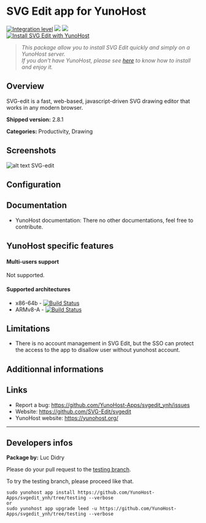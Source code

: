 # SVG Edit app for YunoHost

[![Integration level](https://dash.yunohost.org/integration/svgedit.svg)](https://dash.yunohost.org/appci/app/svgedit) ![](https://ci-apps.yunohost.org/ci/badges/svgedit.status.svg) ![](https://ci-apps.yunohost.org/ci/badges/svgedit.maintain.svg)  
[![Install SVG Edit with YunoHost](https://install-app.yunohost.org/install-with-yunohost.png)](https://install-app.yunohost.org/?app=svgedit)

> *This package allow you to install SVG Edit quickly and simply on a YunoHost server.  
If you don't have YunoHost, please see [here](https://yunohost.org/#/install) to know how to install and enjoy it.*

## Overview
SVG-edit is a fast, web-based, javascript-driven SVG drawing editor that works in any modern browser.

**Shipped version:** 2.8.1

**Categories:** Productivity, Drawing

## Screenshots
![alt text](https://svg-edit.github.io/svgedit/images/logo48x48.svg "svg-edit logo of a pencil") SVG-edit 


## Configuration

## Documentation

* YunoHost documentation: There no other documentations, feel free to contribute.

## YunoHost specific features

#### Multi-users support

Not supported.

#### Supported architectures

* x86-64b - [![Build Status](https://ci-apps.yunohost.org/jenkins/job/leed%20(Community)/badge/icon)](https://ci-apps.yunohost.org/jenkins/job/svgedit%20(Community)/)
* ARMv8-A - [![Build Status](https://ci-apps.yunohost.org/jenkins/job/leed%20(Community)%20(%7EARM%7E)/badge/icon)](https://ci-apps.yunohost.org/jenkins/job/svgedit%20(Community)%20(%7EARM%7E)/)

## Limitations

* There is no account management in SVG Edit, but the SSO can protect the access to the app to disallow user without yunohost account.

## Additionnal informations

## Links

 * Report a bug: https://github.com/YunoHost-Apps/svgedit_ynh/issues
 * Website: https://github.com/SVG-Edit/svgedit
 * YunoHost website: https://yunohost.org/

---

Developers infos
----------------

**Package by:** Luc Didry

Please do your pull request to the [testing branch](https://github.com/YunoHost-Apps/svgedit_ynh/tree/testing).

To try the testing branch, please proceed like that.
```
sudo yunohost app install https://github.com/YunoHost-Apps/svgedit_ynh/tree/testing --verbose
or
sudo yunohost app upgrade leed -u https://github.com/YunoHost-Apps/svgedit_ynh/tree/testing --verbose
```
